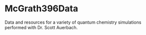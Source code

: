 # McGrath396Data
Data and resources for a variety of quantum chemistry simulations performed with Dr. Scott Auerbach.
